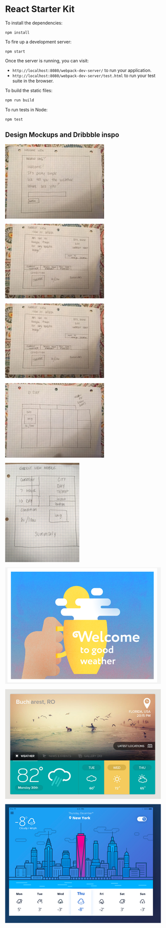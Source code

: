 # React Starter Kit

To install the dependencies:

```
npm install
```

To fire up a development server:

```
npm start
```

Once the server is running, you can visit:

* `http://localhost:8080/webpack-dev-server/` to run your application.
* `http://localhost:8080/webpack-dev-server/test.html` to run your test suite in the browser.

To build the static files:

```js
npm run build
```


To run tests in Node:

```js
npm test
```

## Design Mockups and Dribbble inspo

![Welcome Screen Mockup](images/mockup1.JPG)

![Main Screen Mockup](images/mockup2.JPG)

![7 hour forecast Screen Mockup](images/mockup2.JPG)

![10 day forecast Screen Mockup](images/mockup4.JPG)

![Current Forecast Mobile Mockup](images/current-mobile-mockup.JPG)

![Welcome Screen Inspo](images/Welcome-Screen-Inspo.png)

![Main App Inspo](images/Inspo1.png)

![Main App Inspo](images/Inspo2.png)
